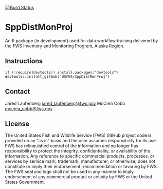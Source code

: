 [![Build Status](https://travis-ci.org/USFWS/SppDisMonProj.svg?branch=master)](https://travis-ci.org/USFWS/SppDisMonProj)

# SppDistMonProj
An R package (in development) used for data workflow training delivered by the FWS Inventory and Monitoring Program, Alaska Region.

## Instructions
```
if (!require(devtools)) install.packages("devtools")
devtools::install_github("USFWS/SppDistMonProj")
```

## Contact
Jared Laufenberg <jared_laufenberg@fws.gov>
McCrea Cobb <mccrea_cobb@fws.gov>

## License
The United States Fish and Wildlife Service (FWS) GitHub project code is provided on 
an "as is" basis and the user assumes responsibility for its use. FWS has relinquished 
control of the information and no longer has responsibility to protect the integrity, 
confidentiality, or availability of the information. Any reference to specific 
commercial products, processes, or services by service mark, trademark, manufacturer, 
or otherwise, does not constitute or imply their endorsement, recommendation or 
favoring by FWS. The FWS seal and logo shall not be used in any manner to imply 
endorsement of any commercial product or activity by FWS or the United States 
Government.
